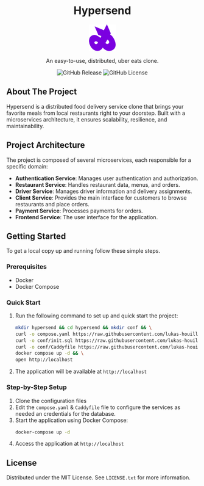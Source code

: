 <p align="center" width="100%">
  <h1 align="center">Hypersend</h1>
  <p align="center">
    <img alt="Hypersend logo" width="70" src="./assets/icons/favicon.png"/>
  </p>
  <p align="center">
    An easy-to-use, distributed, uber eats clone.
  </p>
  <p align="center">
    <img alt="GitHub Release" src="https://img.shields.io/github/v/release/lukas-houille/hypersend">
    <img alt="GitHub License" src="https://img.shields.io/github/license/lukas-houille/hypersend">
  </p>
</p>

## About The Project

Hypersend is a distributed food delivery service clone that brings your favorite meals from local restaurants right to your doorstep. Built with a microservices architecture, it ensures scalability, resilience, and maintainability.

## Project Architecture

The project is composed of several microservices, each responsible for a specific domain:

-   **Authentication Service**: Manages user authentication and authorization.
-   **Restaurant Service**: Handles restaurant data, menus, and orders.
-   **Driver Service**: Manages driver information and delivery assignments.
-   **Client Service**: Provides the main interface for customers to browse restaurants and place orders.
-   **Payment Service**: Processes payments for orders.
-   **Frontend Service**: The user interface for the application.

## Getting Started

To get a local copy up and running follow these simple steps.

### Prerequisites

-   Docker
-   Docker Compose

### Quick Start

1.  Run the following command to set up and quick start the project:
    ```sh
    mkdir hypersend && cd hypersend && mkdir conf && \
    curl -o compose.yaml https://raw.githubusercontent.com/lukas-houille/hypersend/main/compose.yaml && \
    curl -o conf/init.sql https://raw.githubusercontent.com/lukas-houille/hypersend/main/conf/init.sql && \
    curl -o conf/Caddyfile https://raw.githubusercontent.com/lukas-houille/hypersend/main/conf/Caddyfile && \
    docker compose up -d && \
    open http://localhost
    ```
2.  The application will be available at `http://localhost`

### Step-by-Step Setup

1.  Clone the configuration files
2.  Edit the `compose.yaml` & `Caddyfile` file to configure the services as needed an credentials for the database.
3.  Start the application using Docker Compose:
    ```sh
    docker-compose up -d
    ```
4.  Access the application at `http://localhost`
    
    

## License

Distributed under the MIT License. See `LICENSE.txt` for more information.
